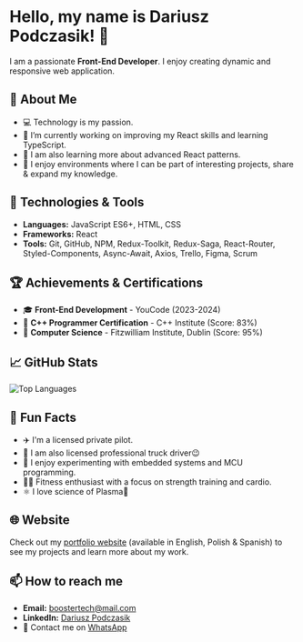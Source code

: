 # Hello, my name is Dariusz Podczasik! 👋
I am a passionate **Front-End Developer**. I enjoy creating dynamic and responsive web application.

## 🚀 About Me
- 💻 Technology is my passion.
- 🔭 I’m currently working on improving my React skills and learning TypeScript.
- 🌱 I am also learning more about advanced React patterns.
- ‍💼 I enjoy environments where I can be part of interesting projects, share & expand my knowledge.

## 🔧 Technologies & Tools
- **Languages:** JavaScript ES6+, HTML, CSS
- **Frameworks:** React
- **Tools:** Git, GitHub, NPM, Redux-Toolkit, Redux-Saga, React-Router, Styled-Components, Async-Await, Axios, Trello, Figma, Scrum

## 🏆 Achievements & Certifications
- 🎓 **Front-End Development** - YouCode (2023-2024)
- 🥇 **C++ Programmer Certification** - C++ Institute (Score: 83%)
- 🌟 **Computer Science** - Fitzwilliam Institute, Dublin (Score: 95%)

## 📈 GitHub Stats
<!--![GitHub Stats](https://github-readme-stats.vercel.app/api?username=BoosterTech&show_icons=true&theme=radical)-->
![Top Languages](https://github-readme-stats.vercel.app/api/top-langs/?username=BoosterTech&layout=compact&theme=radical)

<!--## 📝 Recent Blog Posts
- [Understanding Flexbox: A Guide for Beginners](https://yourblog.com/understanding-flexbox)
- [Introduction to React Hooks](https://yourblog.com/introduction-to-react-hooks)
- [Getting Started with STM32 Nucleo-64](https://yourblog.com/stm32-nucleo-64)-->

## 🎉 Fun Facts
- ✈️ I'm a licensed private pilot.
- 🚛 I am also licensed professional truck driver😉 
- 🚀 I enjoy experimenting with embedded systems and MCU programming.
- 🏋️‍♂️ Fitness enthusiast with a focus on strength training and cardio.
- ⚛️ I love science of Plasma🙂

## 🌐 Website
Check out my [portfolio website](https://boostertech.github.io/Front-End-Dev-Portfolio/) (available in English, Polish & Spanish) to see my projects and learn more about my work.

## 📫 How to reach me
- **Email:** boostertech@mail.com
- **LinkedIn:** [Dariusz Podczasik](http://www.linkedin.com/in/Dariusz-Podczasik)
- 📱 Contact me on [WhatsApp](https://wa.me/353862013944)
  




